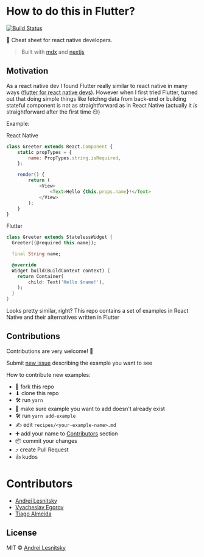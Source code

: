 # How to do this in Flutter?

[![Build Status](https://travis-ci.com/lesnitsky/howtodothisinflutter.svg?branch=master)](https://travis-ci.com/lesnitsky/howtodothisinflutter)

📄 Cheat sheet for react native developers.

> Built with [mdx](https://mdxjs.com/) and [nextjs](https://nextjs.org/)

## Motivation

As a react native dev I found Flutter really similar to react native in many ways ([flutter for react native devs](https://flutter.io/docs/get-started/flutter-for/react-native-devs)). However when I first tried Flutter, turned out that doing simple things like fetchng data from back-end or building stateful component is not as straightforward as in React Native (actually it _is_ straightforward after the first time :smirk:)

Example:

React Native

```js
class Greeter extends React.Component {
    static propTypes = {
        name: PropTypes.string.isRequired,
    };

    render() {
        return (
            <View>
                <Text>Hello {this.props.name}!</Text>
            </View>
        );
    }
}
```

Flutter

```dart
class Greeter extends StatelessWidget {
  Greeter({@required this.name});

  final String name;

  @override
  Widget build(BuildContext context) {
    return Container(
        child: Text('Hello $name!'),
    );
  }
}
```

Looks pretty similar, right?
This repo contains a set of examples in React Native and their alternatives written in Flutter

## Contributions

Contributions are very welcome! 🙏

Submit [new issue](https://github.com/lesnitsky/howtodothisinflutter/issues) describing the example you want to see

How to contribute new examples:

-   🍴 fork this repo
-   ⬇ clone this repo
-   🛠 run `yarn`
-   👀 make sure example you want to add doesn't already exist
-   🛠 run `yarn add-example`
-   ✍️ edit `recipes/<your-example-name>.md`
-   ➕ add your name to [Contributors](#contributors) section
-   📦 commit your changes
-   ⤴️ create Pull Request
-   👍 kudos

# Contributors

-   [Andrei Lesnitsky](https://twitter.com/lesnitsky_a)
-   [Vyacheslav Egorov](https://twitter.com/mraleph)
-   [Tiago Almeida](https://twitter.com/TiagoHenriq)

## License

MIT © [Andrei Lesnitsky](https://twitter.com/lesnitsky_a)
